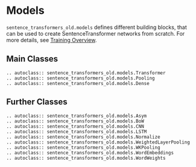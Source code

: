 # Models
`sentence_transformers_old.models` defines different building blocks, that can be used to create SentenceTransformer networks from scratch. For more details, see [Training Overview](../training/overview.md).

## Main Classes
```eval_rst
.. autoclass:: sentence_transformers_old.models.Transformer
.. autoclass:: sentence_transformers_old.models.Pooling
.. autoclass:: sentence_transformers_old.models.Dense
```

## Further Classes
```eval_rst
.. autoclass:: sentence_transformers_old.models.Asym
.. autoclass:: sentence_transformers_old.models.BoW
.. autoclass:: sentence_transformers_old.models.CNN
.. autoclass:: sentence_transformers_old.models.LSTM
.. autoclass:: sentence_transformers_old.models.Normalize
.. autoclass:: sentence_transformers_old.models.WeightedLayerPooling
.. autoclass:: sentence_transformers_old.models.WKPooling
.. autoclass:: sentence_transformers_old.models.WordEmbeddings
.. autoclass:: sentence_transformers_old.models.WordWeights
```
